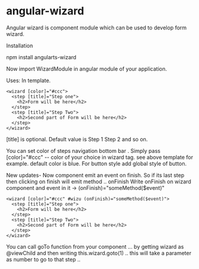 # angular-wizard

Angular wizard is component module which can be used to develop form wizard. 

Installation 

 npm install angularts-wizard


Now import WizardModule in angular module of your application. 

Uses: 
In template. 
```
<wizard [color]="#ccc">
  <step [title]="Step one">
    <h2>Form will be here</h2>
  </step>
  <step [title]="Step Two">
    <h2>Second part of Form will be here</h2>
  </step>
</wizard>
```
[title] is optional. Default value is Step 1  Step 2 and so on. 

You can set color of steps navigation bottom bar . 
Simply pass  [color]="#ccc"  -- color of your choice in wizard tag. see above template for example. default color is blue. 
For button style add global style of button. 

New updates- Now component emit an event on finish. So if its last step then clicking on finish will emit method .. onFinish
Write onFinish on wizard component and event in it -> (onFinish)="someMethod($event)"

```
<wizard [color]="#ccc" #wizu (onFinish)="someMethod($event)">
  <step [title]="Step one">
    <h2>Form will be here</h2>
  </step>
  <step [title]="Step Two">
    <h2>Second part of Form will be here</h2>
  </step>
</wizard>
```
You can call goTo function from your component ... by getting wizard as @viewChild and then writing this.wizard.goto(1) ..
this will take a parameter as number to go to that step .. 
